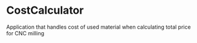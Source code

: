 # CostCalculator
Application that handles cost of used material when calculating total price for CNC milling
